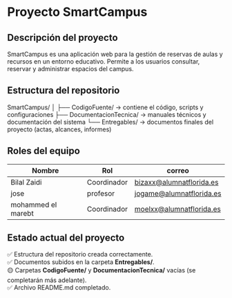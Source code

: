 # Proyecto SmartCampus

## Descripción del proyecto
SmartCampus es una aplicación web para la gestión de reservas de aulas y recursos en un entorno educativo. 
Permite a los usuarios consultar, reservar y administrar espacios del campus.

## Estructura del repositorio
SmartCampus/
│
├── CodigoFuente/ → contiene el código, scripts y configuraciones
├── DocumentacionTecnica/ → manuales técnicos y documentación del sistema
└── Entregables/ → documentos finales del proyecto (actas, alcances, informes)

## Roles del equipo
| Nombre | Rol | correo |
|---------|------|----------------|
| Bilal Zaidi | Coordinador | bizaxx@alumnatflorida.es |
| jose | profesor | jogame@alumnatflorida.es |
| mohammed el marebt | Coordinador | moelxx@alumnatflorida.es |

##  Estado actual del proyecto
✅ Estructura del repositorio creada correctamente.  
✅ Documentos subidos en la carpeta **Entregables/**.  
🟡 Carpetas **CodigoFuente/** y **DocumentacionTecnica/** vacías (se completarán más adelante).  
✅ Archivo README.md completado.




